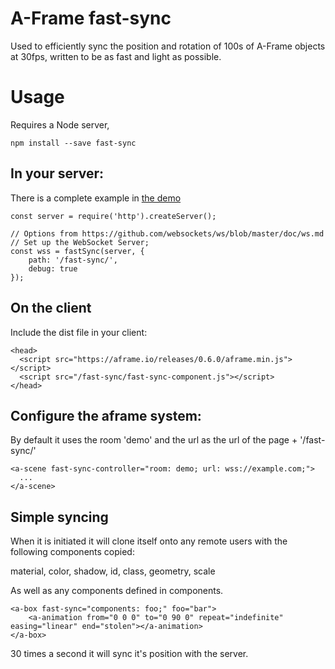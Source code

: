 # A-Frame fast-sync

Used to efficiently sync the position and rotation of 100s of A-Frame objects at 30fps, written to be as fast and light as possible.

# Usage

Requires a Node server,

```
npm install --save fast-sync
```

## In your server:

There is a complete example in [the demo](https://glitch.com/edit/#!/fast-sync?path=server.js:1:0)

```
const server = require('http').createServer();

// Options from https://github.com/websockets/ws/blob/master/doc/ws.md
// Set up the WebSocket Server;
const wss = fastSync(server, {
	path: '/fast-sync/',
	debug: true
});
```

## On the client

Include the dist file in your client:

```
<head>
  <script src="https://aframe.io/releases/0.6.0/aframe.min.js"></script>
  <script src="/fast-sync/fast-sync-component.js"></script>
</head>
```
## Configure the aframe system:

By default it uses the room 'demo' and the url as the url of the page + '/fast-sync/'

```
<a-scene fast-sync-controller="room: demo; url: wss://example.com;">
  ...
</a-scene>

```

## Simple syncing

When it is initiated it will clone itself onto any remote users with the following components copied:

material, color, shadow, id, class, geometry, scale

As well as any components defined in components.

```
<a-box fast-sync="components: foo;" foo="bar">
	<a-animation from="0 0 0" to="0 90 0" repeat="indefinite" easing="linear" end="stolen"></a-animation> 
</a-box>
```

30 times a second it will sync it's position with the server.
